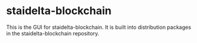 # staidelta-blockchain

This is the GUI for staidelta-blockchain. It is built into distribution packages in the staidelta-blockchain repository.
